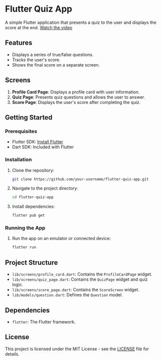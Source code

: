 # Flutter Quiz App

A simple Flutter application that presents a quiz to the user and displays the score at the end.
[Watch the video](https://drive.google.com/file/d/1ivQ9u-JrUmIR5YWDeIKPRWOjfnCU8Dmp/view?usp=sharing)
## Features

- Displays a series of true/false questions.
- Tracks the user's score.
- Shows the final score on a separate screen.

## Screens

1. **Profile Card Page**: Displays a profile card with user information.
2. **Quiz Page**: Presents quiz questions and allows the user to answer.
3. **Score Page**: Displays the user's score after completing the quiz.

## Getting Started

### Prerequisites

- Flutter SDK: [Install Flutter](https://flutter.dev/docs/get-started/install)
- Dart SDK: Included with Flutter

### Installation

1. Clone the repository:
    ```sh
    git clone https://github.com/your-username/flutter-quiz-app.git
    ```
2. Navigate to the project directory:
    ```sh
    cd flutter-quiz-app
    ```
3. Install dependencies:
    ```sh
    flutter pub get
    ```

### Running the App

1. Run the app on an emulator or connected device:
    ```sh
    flutter run
    ```

## Project Structure

- `lib/screens/profile_card.dart`: Contains the `ProfileCardPage` widget.
- `lib/screens/quiz_page.dart`: Contains the `QuizPage` widget and quiz logic.
- `lib/screens/score_page.dart`: Contains the `ScoreScreen` widget.
- `lib/models/question.dart`: Defines the `Question` model.

## Dependencies

- `flutter`: The Flutter framework.

## License

This project is licensed under the MIT License - see the [LICENSE](LICENSE) file for details.
